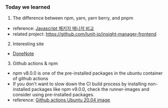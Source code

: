 ### Today we learned

1. The difference between npm, yarn, yarn berry, and pnpm

- reference: [Javascript 패키지 매니저 비교](https://dev-boku.tistory.com/entry/%EB%B2%88%EC%97%AD-JavaScript-%ED%8C%A8%ED%82%A4%EC%A7%80-%EB%A7%A4%EB%8B%88%EC%A0%80-%EB%B9%84%EA%B5%90-npm-Yarn-%EB%98%90%EB%8A%94-pnpm)
- related project: https://github.com/lunit-io/insight-manager-frontend

2. Interesting site

- [DoneNote](https://donenote.com/?ref=producthunt)

3. Github actions & npm

- npm v8.0.0 is one of the pre-installed packages in the ubuntu container of github actions
- If you don't want to slow down the CI build process by installing non-installed packages like npm v9.0.0, check the runner-images and consider using pre-installed packages.
- reference: [Github actions Ubuntu 20.04 image](https://github.com/actions/runner-images/blob/main/images/linux/Ubuntu2004-Readme.md)
